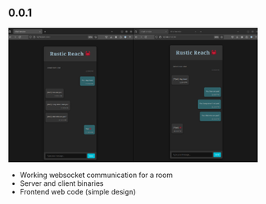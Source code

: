 ## 0.0.1

![image](./assets/github/demos/demo_0_0_1_img.png)

- Working websocket communication for a room
- Server and client binaries
- Frontend web code (simple design)